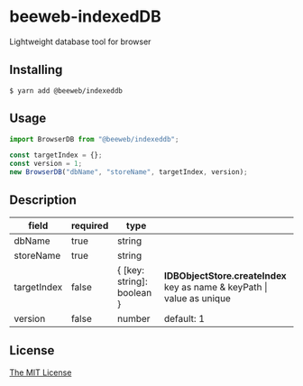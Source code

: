 # beeweb-indexedDB

Lightweight database tool for browser

## Installing

```shell
$ yarn add @beeweb/indexeddb
```

## Usage

```js
import BrowserDB from "@beeweb/indexeddb";

const targetIndex = {};
const version = 1;
new BrowserDB("dbName", "storeName", targetIndex, version);
```

## Description

| field       | required | type                       |                                                                               |
| ----------- | -------- | -------------------------- | ----------------------------------------------------------------------------- |
| dbName      | true     | string                     |                                                                               |
| storeName   | true     | string                     |                                                                               |
| targetIndex | false    | { [key: string]: boolean } | **IDBObjectStore.createIndex**<br /> key as name & keyPath \| value as unique |
| version     | false    | number                     | default: 1                                                                    |

## License

[The MIT License](./LICENSE)

